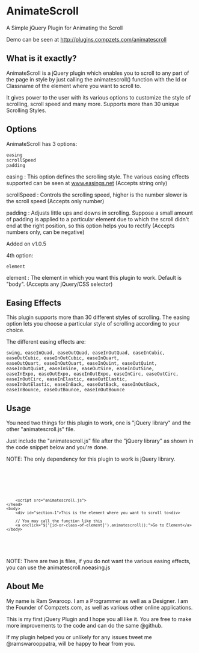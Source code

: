 AnimateScroll
=============

A Simple jQuery Plugin for Animating the Scroll

Demo can be seen at http://plugins.compzets.com/animatescroll


What is it exactly?
-------------------

AnimateScroll is a jQuery plugin which enables you to scroll to any part of the page in style by just calling the animatescroll() function with the Id or Classname of the element where you want to scroll to.

It gives power to the user with its various options to customize the style of scrolling, scroll speed and many more. Supports more than 30 unique Scrolling Styles.


Options
-------

AnimateScroll has 3 options:

    easing
    scrollSpeed
    padding

easing : This option defines the scrolling style. The various easing effects supported can be seen at www.easings.net (Accepts string only)

scrollSpeed : Controls the scrolling speed, higher is the number slower is the scroll speed (Accepts only number)

padding : Adjusts little ups and downs in scrolling. Suppose a small amount of padding is applied to a particular element due to which the scroll didn't end at the right position, so this option helps you to rectify (Accepts numbers only, can be negative)

Added on v1.0.5

4th option:

    element

element : The element in which you want this plugin to work. Default is "body". (Accepts any jQuery/CSS selector)

Easing Effects
--------------

This plugin supports more than 30 different styles of scrolling. The easing option lets you choose a particular style of scrolling according to your choice.

The different easing effects are:

<pre><code>swing, easeInQuad, easeOutQuad, easeInOutQuad, easeInCubic, easeOutCubic, easeInOutCubic, easeInQuart,
easeOutQuart, easeInOutQuart, easeInQuint, easeOutQuint, easeInOutQuint, easeInSine, easeOutSine, easeInOutSine,
easeInExpo, easeOutExpo, easeInOutExpo, easeInCirc, easeOutCirc, easeInOutCirc, easeInElastic, easeOutElastic,
easeInOutElastic, easeInBack, easeOutBack, easeInOutBack, easeInBounce, easeOutBounce, easeInOutBounce</code></pre>


Usage
-----

You need two things for this plugin to work, one is "jQuery library" and the other "animatescroll.js" file.

Just include the "animatescroll.js" file after the "jQuery library" as shown in the code snippet below and you're done.

NOTE: The only dependency for this plugin to work is jQuery library.

<pre>
<code>
<html>
    <head>
        <script src="//ajax.googleapis.com/ajax/libs/jquery/1.8.3/jquery.min.js"></script>
        <script src="animatescroll.js">
    </head>
    <body>
        <div id="section-1">This is the element where you want to scroll to<div>
        
        // You may call the function like this
        <a onclick="$('[id-or-class-of-element]').animatescroll();">Go to Element</a>
    </body>
</html>
</code>
</pre>


NOTE: There are two js files, if you do not want the various easing effects, you can use the animatescroll.noeasing.js 



About Me
--------

My name is Ram Swaroop. I am a Programmer as well as a Designer. I am the Founder of Compzets.com, as well as various other online applications.

This is my first jQuery Plugin and I hope you all like it. You are free to make more improvements to the code and can do the same @github.

If my plugin helped you or unlikely for any issues tweet me @ramswarooppatra, will be happy to hear from you.
